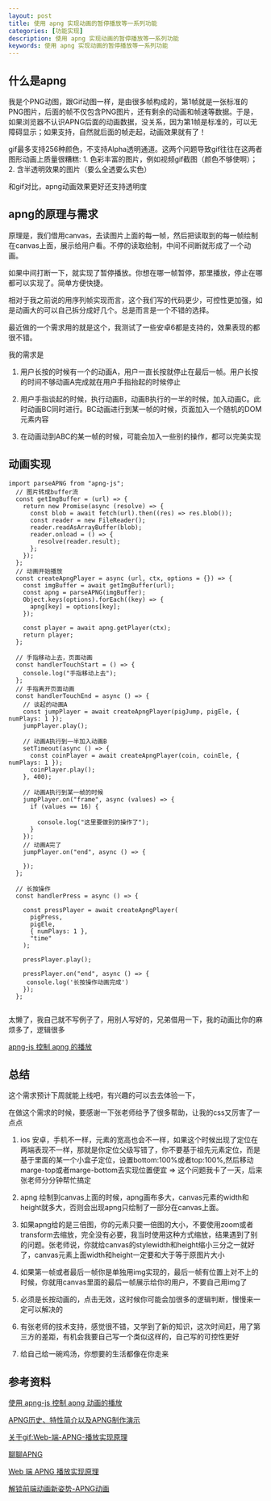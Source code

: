 ```yaml
---
layout: post
title: 使用 apng 实现动画的暂停播放等一系列功能
categories: [功能实现]
description: 使用 apng 实现动画的暂停播放等一系列功能
keywords: 使用 apng 实现动画的暂停播放等一系列功能
---
```


## 什么是apng
我是个PNG动图，跟Gif动图一样，是由很多帧构成的，第1帧就是一张标准的PNG图片，后面的帧不仅包含PNG图片，还有剩余的动画和帧速等数据。于是，如果浏览器不认识APNG后面的动画数据，没关系，因为第1帧是标准的，可以无障碍显示；如果支持，自然就后面的帧走起，动画效果就有了！


gif最多支持256种颜色，不支持Alpha透明通道。这两个问题导致gif往往在这两者图形动画上质量很糟糕: 1. 色彩丰富的图片，例如视频gif截图（颜色不够使啊）；2. 含半透明效果的图片（要么全透要么实色）

和gif对比，apng动画效果更好还支持透明度

## apng的原理与需求

原理是，我们借用canvas，去读图片上面的每一帧，然后把读取到的每一帧绘制在canvas上面，展示给用户看。不停的读取绘制，中间不间断就形成了一个动画。

如果中间打断一下，就实现了暂停播放。你想在哪一帧暂停，那里播放，停止在哪都可以实现了。简单方便快捷。

相对于我之前说的用序列帧实现而言，这个我们写的代码更少，可控性更加强，如是动画大的可以自己拆分成好几个。总是而言是一个不错的选择。

最近做的一个需求用的就是这个，我测试了一些安卓6都是支持的，效果表现的都很不错。

我的需求是

1. 用户长按的时候有一个的动画A，用户一直长按就停止在最后一帧。用户长按的时间不够动画A完成就在用户手指抬起的时候停止

2. 用户手指谈起的时候，执行动画B，动画B执行的一半的时候，加入动画C。此时动画BC同时进行。BC动画进行到某一帧的时候，页面加入一个随机的DOM元素内容

3. 在动画动到ABC的某一帧的时候，可能会加入一些别的操作，都可以完美实现

## 动画实现

```
import parseAPNG from "apng-js";
  // 图片转成buffer流
  const getImgBuffer = (url) => {
    return new Promise(async (resolve) => {
      const blob = await fetch(url).then((res) => res.blob());
      const reader = new FileReader();
      reader.readAsArrayBuffer(blob);
      reader.onload = () => {
        resolve(reader.result);
      };
    });
  };
  // 动画开始播放
  const createApngPlayer = async (url, ctx, options = {}) => {
    const imgBuffer = await getImgBuffer(url);
    const apng = parseAPNG(imgBuffer);
    Object.keys(options).forEach((key) => {
      apng[key] = options[key];
    });

    const player = await apng.getPlayer(ctx);
    return player;
  };

  // 手指移动上去，页面动画
  const handlerTouchStart = () => {
    console.log("手指移动上去");
  };
  // 手指离开页面动画
  const handlerTouchEnd = async () => {
    // 谈起的动画A
    const jumpPlayer = await createApngPlayer(pigJump, pigEle, { numPlays: 1 });
    jumpPlayer.play();

    // 动画A执行到一半加入动画B
    setTimeout(async () => {
      const coinPlayer = await createApngPlayer(coin, coinEle, { numPlays: 1 });
      coinPlayer.play();
    }, 400);

    // 动画A执行到某一帧的时候
    jumpPlayer.on("frame", async (values) => {
      if (values == 16) {
        
        console.log("这里要做别的操作了");
      }
    });
    // 动画A完了
    jumpPlayer.on("end", async () => {
      
    });
  };

  // 长按操作
  const handlerPress = async () => {

    const pressPlayer = await createApngPlayer(
      pigPress,
      pigEle,
      { numPlays: 1 },
      "time"
    );

    pressPlayer.play();

    pressPlayer.on("end", async () => {
     console.log('长按操作动画完成')
    });
  };


```

太懒了，我自己就不写例子了，用别人写好的，兄弟借用一下，我的动画比你的麻烦多了，逻辑很多

[apng-js 控制 apng 的播放](https://codepen.io/jrainlau/pen/abWmaNK)

## 总结
这个需求预计下周就能上线吧，有兴趣的可以去去体验一下，

在做这个需求的时候，要感谢一下张老师给予了很多帮助，让我的css又厉害了一点点

1. ios 安卓，手机不一样，元素的宽高也会不一样，如果这个时候出现了定位在两端表现不一样，那就是你定位父级写错了，你不要基于祖先元素定位，而是基于里面的某一个小盒子定位，设置bottom:100%或者top:100%,然后移动marge-top或者marge-bottom去实现位置便宜 => 这个问题我卡了一天，后来张老师分分钟帮忙搞定

2. apng 绘制到canvas上面的时候，apng画布多大，canvas元素的width和height就多大，否则会出现apng只绘制了一部分在canvas上面。

3. 如果apng给的是三倍图，你的元素只要一倍图的大小，不要使用zoom或者transform去缩放，完全没有必要，我当时使用这种方式缩放，结果遇到了别的问题。张老师说，你就给canvas的stylewidth和height缩小三分之一就好了，canvas元素上面width和height一定要和大于等于原图片大小

4. 如果第一帧或者最后一帧你是单独用img实现的，最后一帧有位置上对不上的时候，你就用canvas里面的最后一帧展示给你的用户，不要自己用img了

5. 必须是长按动画的，点击无效，这时候你可能会加很多的逻辑判断，慢慢来一定可以解决的

6. 有张老师的技术支持，感觉很不错，又学到了新的知识，这次时间赶，用了第三方的差距，有机会我要自己写一个类似这样的，自己写的可控性更好

7. 给自己给一碗鸡汤，你想要的生活都像在你走来
## 参考资料
[使用 apng-js 控制 apng 动画的播放](https://juejin.cn/post/6983583063049666568#comment)

[APNG历史、特性简介以及APNG制作演示](https://www.zhangxinxu.com/wordpress/2014/09/apng-history-character-maker-editor/)

[关于gif:Web-端-APNG-播放实现原理](https://lequ7.com/guan-yu-gifweb-duan-apng-bo-fang-shi-xian-yuan-li.html)

[聊聊APNG](https://segmentfault.com/a/1190000039818374)

[Web 端 APNG 播放实现原理](https://segmentfault.com/a/1190000023516861)

[解锁前端动画新姿势-APNG动画](https://juejin.cn/post/6967166476029542408)
